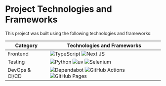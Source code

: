 # Project Technologies and Frameworks

This project was built using the following technologies and frameworks:

| Category       | Technologies and Frameworks                                                                                                                                                                                                                                                                                                                                                 |
| -------------- | --------------------------------------------------------------------------------------------------------------------------------------------------------------------------------------------------------------------------------------------------------------------------------------------------------------------------------------------------------------------------- |
| Frontend       | ![TypeScript](https://img.shields.io/badge/typescript-%23007ACC.svg?style=for-the-badge&logo=typescript&logoColor=white) ![Next JS](https://img.shields.io/badge/Next-black?style=for-the-badge&logo=next.js&logoColor=white)                                                                                                                                               |
| Testing        | ![Python](https://img.shields.io/badge/python-3670A0?style=for-the-badge&logo=python&logoColor=ffdd54) ![uv](https://img.shields.io/badge/uv-purple?style=for-the-badge&logo=python&logoColor=ffdd54) ![Selenium](https://img.shields.io/badge/-selenium-%43B02A?style=for-the-badge&logo=selenium&logoColor=white)                                           |
| DevOps & CI/CD | ![Dependabot](https://img.shields.io/badge/dependabot-025E8C?style=for-the-badge&logo=dependabot&logoColor=white) ![GitHub Actions](https://img.shields.io/badge/github%20actions-%232671E5.svg?style=for-the-badge&logo=githubactions&logoColor=white) ![GitHub Pages](https://img.shields.io/badge/github%20pages-121013?style=for-the-badge&logo=github&logoColor=white) |
